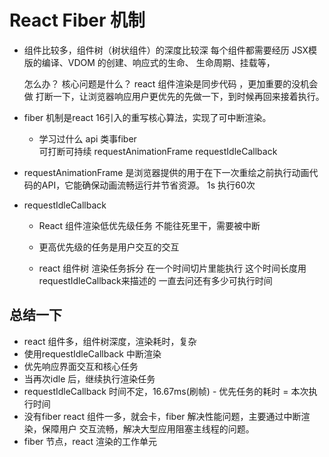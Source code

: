 # React Fiber 机制

- 组件比较多，组件树（树状组件）的深度比较深
    每个组件都需要经历 JSX模版的编译、VDOM 的创建、响应式的生命、
    生命周期、挂载等，

    怎么办？ 核心问题是什么？
    react 组件渲染是同步代码 ，更加重要的没机会做
    打断一下，让浏览器响应用户更优先的先做一下，到时候再回来接着执行。


- fiber 机制是react 16引入的重写核心算法，实现了可中断渲染。

    - 学习过什么 api 类事fiber     
        可打断可持续 
        requestAnimationFrame 
        requestIdleCallback

- requestAnimationFrame
    是浏览器提供的用于在下一次重绘之前执行动画代码的API，它能确保动画流畅运行并节省资源。
    1s 执行60次


- requestIdleCallback 
    - React 组件渲染低优先级任务 
        不能往死里干，需要被中断
    - 更高优先级的任务是用户交互的交互

    - react 组件树 渲染任务拆分
        在一个时间切片里能执行
        这个时间长度用requestIdleCallback来描述的
        一直去问还有多少可执行时间

## 总结一下
- react 组件多，组件树深度，渲染耗时，复杂
- 使用requestIdleCallback 中断渲染
- 优先响应界面交互和核心任务
- 当再次idle 后，继续执行渲染任务
- requestIdleCallback 时间不定，16.67ms(刷帧) - 优先任务的耗时 = 本次执行时间
- 没有fiber react 组件一多，就会卡，fiber 解决性能问题，主要通过中断渲染，保障用户
    交互流畅，解决大型应用阻塞主线程的问题。
- fiber 节点，react 渲染的工作单元


